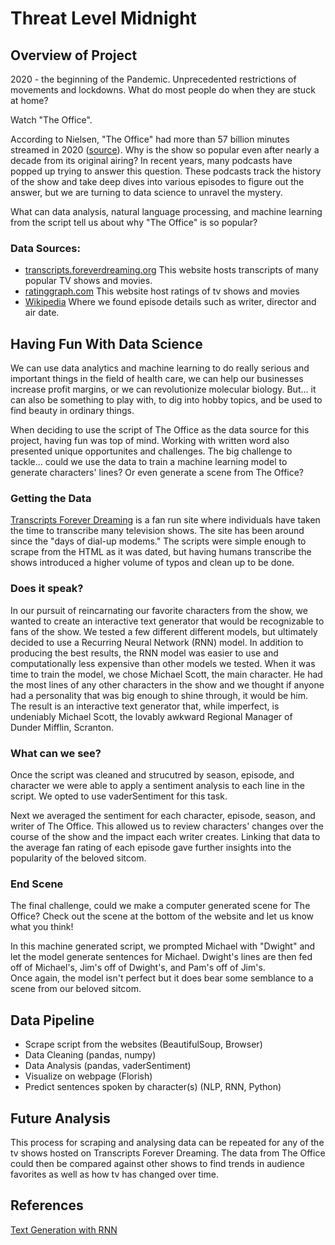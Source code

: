
# Threat Level Midnight

## Overview of Project
2020 - the beginning of the Pandemic. Unprecedented restrictions of movements and lockdowns. What do most people do when they are stuck at home? 

Watch "The Office". 

According to Nielsen, "The Office" had more than 57 billion minutes streamed in 2020 ([source](https://www.nielsen.com/us/en/insights/article/2021/tops-of-2020-nielsen-streaming-unwrapped/)). Why is the show so popular even after nearly a decade from its original airing? In recent years, many podcasts have popped up trying to answer this question. These podcasts track the history of the show and take deep dives into various episodes to figure out the answer, but we are turning to data science to unravel the mystery.

What can data analysis, natural language processing, and machine learning from the script tell us about why "The Office" is so popular?

### Data Sources: 
- [transcripts.foreverdreaming.org](https://transcripts.foreverdreaming.org/viewtopic.php?f=574&t=25301&sid=55341a4d23dec85533d960b6ff9edc2a)
This website hosts transcripts of many popular TV shows and movies.
- [ratinggraph.com](https://www.ratingraph.com/tv-shows/the-office-ratings-17546/#episodes) This website host ratings of tv shows and movies 
- [Wikipedia](https://en.wikipedia.org/wiki/The_Office_(American_TV_series)) Where we found episode details such as writer, director and air date.

<!-- ### Questions to Answer:
1) Who are the characters of "The Office"?   
2) Which character had the most lines throughout the show?
3) What was each character's overall sentiment throughout the show?   
4) Can we generate text for one or more characters with NLP Machine Learning? -->

## Having Fun With Data Science 

We can use data analytics and machine learning to do really serious and important things in the field of health care, we can help our businesses increase profit margins, or we can revolutionize molecular biology. But... it can also be something to play with, to dig into hobby topics, and be used to find beauty in ordinary things. 


When deciding to use the script of The Office as the data source for this project, having fun was top of mind. Working with written word also presented unique opportunites and challenges. The big challenge to tackle... could we use the data to train a machine learning model to generate characters' lines? Or even generate a scene from The Office?


### Getting the Data
[Transcripts Forever Dreaming](https://transcripts.foreverdreaming.org/about/) is a fan run site where individuals have taken the time to transcribe many television shows. The site has been around since the "days of dial-up modems." The scripts were simple enough to scrape from the HTML as it was dated, but having humans transcribe the shows introduced a higher volume of typos and clean up to be done. 


### Does it speak?
In our pursuit of reincarnating our favorite characters from the show, we wanted to create an interactive text generator that would be recognizable to fans of the show. We tested a few different different models, but ultimately decided to use a Recurring Neural Network (RNN) model. In addition to producing the best results, the RNN model was easier to use and computationally less expensive than other models we tested. When it was time to train the model, we chose Michael Scott, the main character. He had the most lines of any other characters in the show and we thought if anyone had a personality that was big enough to shine through, it would be him. The result is an interactive text generator that, while imperfect, is undeniably Michael Scott, the lovably awkward Regional Manager of Dunder Mifflin, Scranton.

### What can we see? 
Once the script was cleaned and strucutred by season, episode, and character we were able to apply a sentiment analysis to each line in the script. We opted to use vaderSentiment for this task. 

Next we averaged the sentiment for each character, episode, season, and writer of The Office. This allowed us to review characters' changes over the course of the show and the impact each writer creates. Linking that data to the average fan rating of each episode gave further insights into the popularity of the beloved sitcom.

### End Scene 
The final challenge, could we make a computer generated scene for The Office? Check out the scene at the bottom of the website and let us know what you think! 

 In this machine generated script, we prompted Michael with "Dwight" and let the model generate
                        sentences for Michael. Dwight's lines are then fed off of Michael's, Jim's off of Dwight's,
                        and Pam's off of Jim's.
                        <br> Once again, the model isn't perfect but it does bear some semblance to a scene from our
                        beloved sitcom.

## Data Pipeline
- Scrape script from the websites (BeautifulSoup, Browser)
- Data Cleaning (pandas, numpy)
- Data Analysis (pandas, vaderSentiment)
- Visualize on webpage (Florish)
- Predict sentences spoken by character(s) (NLP, RNN, Python)

## Future Analysis 
This process for scraping and analysing data can be repeated for any of the tv shows hosted on Transcripts Forever Dreaming. The data from The Office could then be compared against other shows to find trends in audience favorites as well as how tv has changed over time.

## References
[Text Generation with RNN](https://www.tensorflow.org/text/tutorials/text_generation)

